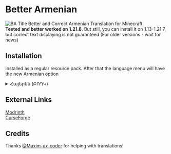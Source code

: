 # Better Armenian
![BA Title](https://cdn.modrinth.com/data/cached_images/56c233ecf6c994fdb09f89e34629e472037b5845.png)
Better and Correct Armenian Translation for Minecraft.  
**Tested and better worked on 1.21.8**. But still, you can install it on 1.13-1.21.7, but correct text displaying is not guaranteed (For older versions - wait for news)

## Installation
Installed as a regular resource pack. After that the language menu will have the new Armenian option
<details>
<summary>Հայերեն (ԲՈՂԿ)</summary>

![New Language Option In Menu](https://cdn.modrinth.com/data/cached_images/1b785f8b12457e086119c4d4cd77f3bdaef39629.jpeg)

</details>

## External Links
[Modrinth](https://modrinth.com/resourcepack/armenian)  
[CurseForge](https://www.curseforge.com/minecraft/texture-packs/better-armenian)

## Credits
Thanks [@Maxim-ux-coder](https://github.com/Maxim-ux-coder) for helping with translations!
